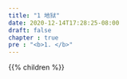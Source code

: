 ```yaml
---
title: "1 地狱"
date: 2020-12-14T17:28:25-08:00
draft: false
chapter : true
pre : "<b>1. </b>"
---
```


{{% children  %}}
